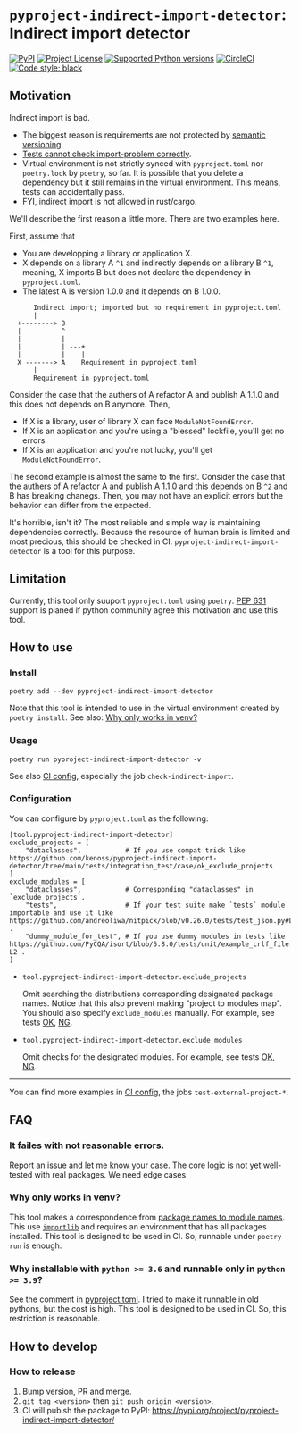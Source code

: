 # `pyproject-indirect-import-detector`: Indirect import detector

[![PyPI](https://img.shields.io/pypi/v/pyproject-indirect-import-detector.svg)](https://pypi.org/project/pyproject-indirect-import-detector)
[![Project License](https://img.shields.io/pypi/l/pyproject-indirect-import-detector.svg)](https://pypi.org/project/pyproject-indirect-import-detector)
[![Supported Python versions](https://img.shields.io/badge/python-3.9-1081c2.svg)](https://pypi.org/project/nitpick/)
[![CircleCI](https://circleci.com/gh/kenoss/pyproject-indirect-import-detector.svg?style=svg)](https://app.circleci.com/pipelines/github/kenoss/pyproject-indirect-import-detector)
[![Code style: black](https://img.shields.io/badge/code%20style-black-000000.svg)](https://github.com/psf/black)

## Motivation

Indirect import is bad.

- The biggest reason is requirements are not protected by [semantic versioning](https://semver.org/).
- [Tests cannot check import-problem correctly](tests/integration_test/case/ng_test_cannot_check_import_problem).
- Virtual environment is not strictly synced with `pyproject.toml` nor `poetry.lock` by `poetry`, so far.  It is possible that you delete a dependency but it still remains in the virtual environment.  This means, tests can accidentally pass.
- FYI, indirect import is not allowed in rust/cargo.

We'll describe the first reason a little more.  There are two examples here.

First, assume that

- You are developping a library or application X.
- X depends on a library A `^1` and indirectly depends on a library B `^1`, meaning, X imports B but does not declare the dependency in `pyproject.toml`.
- The latest A is version 1.0.0 and it depends on B 1.0.0.

```
      Indirect import; imported but no requirement in pyproject.toml
      |
  +--------> B
  |          ^
  |          |
  |          | ---+
  |          |    |
  X -------> A    Requirement in pyproject.toml
      |
      Requirement in pyproject.toml
```

Consider the case that the authers of A refactor A and publish A 1.1.0 and this does not depends on B anymore.  Then,

- If X is a library, user of library X can face `ModuleNotFoundError`.
- If X is an application and you're using a "blessed" lockfile, you'll get no errors.
- If X is an application and you're not lucky, you'll get `ModuleNotFoundError`.

The second example is almost the same to the first.
Consider the case that the authers of A refactor A and publish A 1.1.0 and this depends on B `^2` and B has breaking chanegs.
Then, you may not have an explicit errors but the behavior can differ from the expected.

It's horrible, isn't it?
The most reliable and simple way is maintaining dependencies correctly.
Because the resource of human brain is limited and most precious, this should be checked in CI.
`pyproject-indirect-import-detector` is a tool for this purpose.

## Limitation

Currently, this tool only suuport `pyproject.toml` using `poetry`.
[PEP 631](https://www.python.org/dev/peps/pep-0631/) support is planed if python community agree this motivation and use this tool.

## How to use

### Install

```
poetry add --dev pyproject-indirect-import-detector
```

Note that this tool is intended to use in the virtual environment created by `poetry install`.  See also: [Why only works in venv?](#why-only-works-in-venv)

### Usage

```
poetry run pyproject-indirect-import-detector -v
```

See also [CI config](.circleci/config.yml), especially the job `check-indirect-import`.

### Configuration

You can configure by `pyproject.toml` as the following:

```
[tool.pyproject-indirect-import-detector]
exclude_projects = [
    "dataclasses",           # If you use compat trick like https://github.com/kenoss/pyproject-indirect-import-detector/tree/main/tests/integration_test/case/ok_exclude_projects
]
exclude_modules = [
    "dataclasses",           # Corresponding "dataclasses" in `exclude_projects`.
    "tests",                 # If your test suite make `tests` module importable and use it like https://github.com/andreoliwa/nitpick/blob/v0.26.0/tests/test_json.py#L6 .
    "dummy_module_for_test", # If you use dummy modules in tests like https://github.com/PyCQA/isort/blob/5.8.0/tests/unit/example_crlf_file.py#L1-L2 .
]
```

- `tool.pyproject-indirect-import-detector.exclude_projects`

  Omit searching the distributions corresponding designated package names.
  Notice that this also prevent making "project to modules map".  You should also specify `exclude_modules` manually.
  For example, see tests [OK](tests/integration_test/case/ok_exclude_projects), [NG](tests/integration_test/case/ng_exclude_projects).
  
- `tool.pyproject-indirect-import-detector.exclude_modules`

  Omit checks for the designated modules.
  For example, see tests [OK](tests/integration_test/case/ok_exclude_modules), [NG](tests/integration_test/case/ng_exclude_modules).

---

You can find more examples in [CI config](.circleci/config.yml), the jobs `test-external-project-*`.

## FAQ

### It failes with not reasonable errors.

Report an issue and let me know your case.
The core logic is not yet well-tested with real packages.
We need edge cases.

### Why only works in venv?

This tool makes a correspondence from [package names to module names](src/pyproject_indirect_import_detector/domain.py).
This use [`importlib`](https://docs.python.org/3/library/importlib.html) and requires an environment that has all packages installed.
This tool is designed to be used in CI.  So, runnable under `poetry run` is enough.

### Why installable with `python >= 3.6` and runnable only in `python >= 3.9`?

See the comment in [pyproject.toml](./pyproject.toml).
I tried to make it runnable in old pythons, but the cost is high.
This tool is designed to be used in CI.  So, this restriction is reasonable.

## How to develop

### How to release

1. Bump version, PR and merge.
2. `git tag <version>` then `git push origin <version>`.
3. CI will pubish the package to PyPI: https://pypi.org/project/pyproject-indirect-import-detector/
